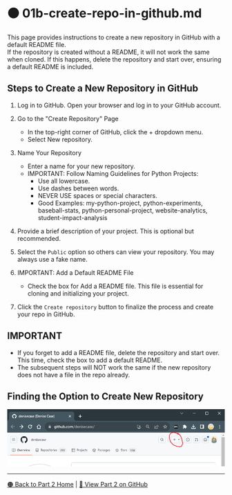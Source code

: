 # 🟠 01b-create-repo-in-github.md

This page provides instructions to create a new repository in GitHub with a default README file.  
If the repository is created without a README, it will not work the same when cloned. If this happens, delete the repository and start over, ensuring a default README is included.

## Steps to Create a New Repository in GitHub

1. Log in to GitHub. Open your browser and log in to your GitHub account.

2. Go to the "Create Repository" Page  
   - In the top-right corner of GitHub, click the + dropdown menu.  
   - Select New repository.

3. Name Your Repository  
   - Enter a name for your new repository.  
   - IMPORTANT: Follow Naming Guidelines for Python Projects:  
     - Use all lowercase.  
     - Use dashes between words.  
     - NEVER USE spaces or special characters.  
     - Good Examples: my-python-project, python-experiments, baseball-stats, python-personal-project, website-analytics, student-impact-analysis

4. Provide a brief description of your project. This is optional but recommended.

5. Select the `Public` option so others can view your repository. You may always use a fake name.

6. IMPORTANT: Add a Default README File  
   - Check the box for Add a README file. This file is essential for cloning and initializing your project.

7. Click the `Create repository` button to finalize the process and create your repo in GitHub.


## IMPORTANT

- If you forget to add a README file, delete the repository and start over. This time, check the box to add a default README.
- The subsequent steps will NOT work the same if the new repository does not have a file in the repo already. 

## Finding the Option to Create New Repository

![GitHub: Create New Repo](images/GitHub-Plus-New-Repo.png)

---

[🟠 Back to Part 2 Home](https://denisecase.github.io/pro-analytics-01/02-project-initialization/PROJECT-INITIALIZATION.html) | [🔗 View Part 2 on GitHub](https://github.com/denisecase/pro-analytics-01/02-project-initialization/PROJECT-INITIALIZATION.md)
